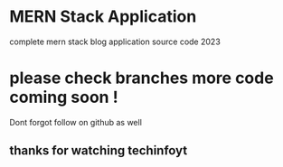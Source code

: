 # MERN Stack Application
complete mern stack blog application source code 2023

# please check branches more code coming soon !
Dont forgot follow on github as well 
##  thanks for watching techinfoyt
